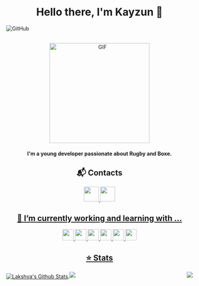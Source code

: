   
<p>
  <h1 align="center"><b>Hello there, I'm Kayzun 👋</b></h1>
</p>

![GitHub](https://komarev.com/ghpvc/?username=KayzunYT&style=plastic)

  <p align="center">

  <br>
  <img height="270px" alt="GIF" src="https://i.pinimg.com/originals/e4/26/70/e426702edf874b181aced1e2fa5c6cde.gif" />
  <br>
  <h4 align="center"> I'm a young developer passionate about <strong>Rugby</strong> and <strong>Boxe</strong>.
  </p>

  <h2 align='center'>📬 Contacts</h2>

  <p align="center">
  <a href="https://twitter.com/KayzunEnY"><img height="40" src="https://img.shields.io/badge/Twitter-1DA1F2?style=for-the-badge&logo=twitter&logoColor=white">
  <img height="40" src="https://discord.c99.nl/widget/theme-3/353276676261543947.png">

  <h2 align='center'>🔭  I’m currently working and learning with ...</h2>
  <p align="center">

  <img height="30" src="https://img.shields.io/badge/Java-ED8B00?style=for-the-badge&logo=java&logoColor=white">
  <img height="30" src="https://img.shields.io/badge/IntelliJIDEA-000000.svg?style=for-the-badge&logo=intellij-idea&logoColor=white">
  <img height="30" src="https://img.shields.io/badge/MySQL-00000F?style=for-the-badge&logo=mysql&logoColor=white">                                                       <img height="30" src="https://img.shields.io/badge/PostgreSQL-316192?style=for-the-badge&logo=postgresql&logoColor=white"> 
  <img height="30" src="https://img.shields.io/badge/redis-%23DD0031.svg?&style=for-the-badge&logo=redis&logoColor=white">                                         
  <img height="30" src="https://img.shields.io/badge/Arduino-00979D?style=for-the-badge&logo=Arduino&logoColor=white">
    
  <h2 align="center">⭐ Stats</h2>  
    
  <img align="center" src="https://github-readme-stats.vercel.app/api?username=KayzunYT&show_icons=true&title_color=fff&icon_color=79ff97&text_color=efefef&bg_color=24292e" alt="Lakshya's Github Stats">

<img align="right" src="https://github-readme-stats.vercel.app/api/top-langs/?username=KayzunYT&show_icons=true&hide_border=true&theme=radical">
<img src="https://github.com/punitkmryh/punitkmryh/blob/master/wave.svg" />
